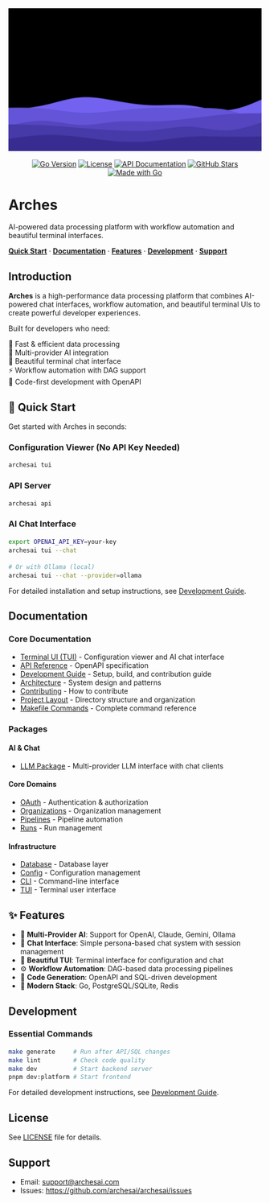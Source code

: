 <div align=center>

<a href="https://archesai.com" alt="Arches">
  <img src="./assets/github-hero.svg" width=630 alt="Arches Platform">
</a>

[![Go Version](https://img.shields.io/badge/go-1.21+-00ADD8?style=flat&labelColor=000000)](https://go.dev/)
[![License](https://img.shields.io/badge/license-Proprietary-red?style=flat&labelColor=000000)](LICENSE)
[![API Documentation](https://img.shields.io/badge/API-OpenAPI%203.0-green?style=flat&labelColor=000000)](http://localhost:8080/docs)
[![GitHub Stars](https://img.shields.io/github/stars/archesai/archesai?style=flat&labelColor=000000)](https://github.com/archesai/archesai)
[![Made with Go](https://img.shields.io/badge/Made%20with-Go-00ADD8.svg?style=flat&logo=go&labelColor=000)](https://go.dev)

</div>

# Arches

AI-powered data processing platform with workflow automation and beautiful terminal interfaces.

<a href="#-quick-start"><strong>Quick Start</strong></a> ·
<a href="#documentation"><strong>Documentation</strong></a> ·
<a href="#-features"><strong>Features</strong></a> ·
<a href="#development"><strong>Development</strong></a> ·
<a href="#support"><strong>Support</strong></a>

## Introduction

**Arches** is a high-performance data processing platform that combines AI-powered chat
interfaces, workflow automation, and beautiful terminal UIs to create powerful developer
experiences.

Built for developers who need:

🚀 Fast & efficient data processing<br /> 🤖 Multi-provider AI integration<br /> 💬 Beautiful
terminal chat interface<br /> ⚡ Workflow automation with DAG support<br /> 🔧 Code-first
development with OpenAPI<br />

## 🚀 Quick Start

Get started with Arches in seconds:

### Configuration Viewer (No API Key Needed)

```bash
archesai tui
```

### API Server

```bash
archesai api
```

### AI Chat Interface

```bash
export OPENAI_API_KEY=your-key
archesai tui --chat

# Or with Ollama (local)
archesai tui --chat --provider=ollama
```

For detailed installation and setup instructions, see
[Development Guide](docs/guides/development.md).

## Documentation

### Core Documentation

- [Terminal UI (TUI)](docs/features/tui.md) - Configuration viewer and AI chat interface
- [API Reference](api/openapi.yaml) - OpenAPI specification
- [Development Guide](docs/guides/development.md) - Setup, build, and contribution guide
- [Architecture](docs/architecture/system-design.md) - System design and patterns
- [Contributing](docs/contributing.md) - How to contribute
- [Project Layout](docs/architecture/project-layout.md) - Directory structure and organization
- [Makefile Commands](docs/guides/makefile-commands.md) - Complete command reference

### Packages

#### AI & Chat

- [LLM Package](internal/llm/) - Multi-provider LLM interface with chat clients

#### Core Domains

- [OAuth](internal/oauth) - Authentication & authorization
- [Organizations](internal/organizations/) - Organization management
- [Pipelines](internal/pipelines/) - Pipeline automation
- [Runs](internal/runs/) - Run management

#### Infrastructure

- [Database](internal/database/) - Database layer
- [Config](internal/config/) - Configuration management
- [CLI](internal/cli/) - Command-line interface
- [TUI](internal/tui/) - Terminal user interface

## ✨ Features

- 🤖 **Multi-Provider AI**: Support for OpenAI, Claude, Gemini, Ollama
- 💬 **Chat Interface**: Simple persona-based chat system with session management
- 🎨 **Beautiful TUI**: Terminal interface for configuration and chat
- ⚙️ **Workflow Automation**: DAG-based data processing pipelines
- 🔩 **Code Generation**: OpenAPI and SQL-driven development
- 🚀 **Modern Stack**: Go, PostgreSQL/SQLite, Redis

## Development

### Essential Commands

```bash
make generate     # Run after API/SQL changes
make lint         # Check code quality
make dev          # Start backend server
pnpm dev:platform # Start frontend
```

For detailed development instructions, see [Development Guide](docs/guides/development.md).

## License

See [LICENSE](LICENSE) file for details.

## Support

- Email: support@archesai.com
- Issues: https://github.com/archesai/archesai/issues
